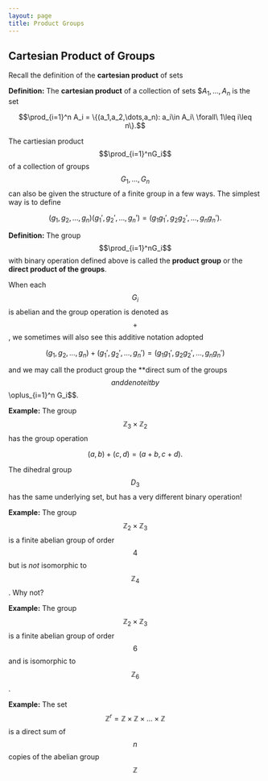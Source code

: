 ```yaml
---
layout: page
title: Product Groups
---
```


## Cartesian Product of Groups

Recall the definition of the **cartesian product** of sets

**Definition:** The **cartesian product** of a collection of sets $$A_1,\dots,A_n$ is the set

$$\prod_{i=1}^n A_i = \{(a_1,a_2,\dots,a_n): a_i\in A_i\ \forall\ 1\leq i\leq n\}.$$

The cartiesian product $$\prod_{i=1}^nG_i$$ of a collection of groups $$G_1,\dots,G_n$$ can also be given the structure of a finite group in a few ways.
The simplest way is to define

$$(g_1,g_2,\dots,g_n)(g_1',g_2',\dots,g_n') = (g_1g_1',g_2g_2',\dots,g_ng_n').$$

**Definition:** The group $$\prod_{i=1}^nG_i$$ with binary operation defined above is called the **product group** or the **direct product of the groups**.

When each $$G_i$$ is abelian and the group operation is denoted as $$+$$, we sometimes will also see this additive notation adopted

$$(g_1,g_2,\dots,g_n)+(g_1',g_2',\dots,g_n') = (g_1g_1',g_2g_2',\dots,g_ng_n')$$

and we may call the product group the **direct sum of the groups$$ and denote it by $$\oplus_{i=1}^n G_i$$.


**Example:**
The group $$\mathbb Z_3\times \mathbb Z_2$$ has the group operation

$$(a,b)+(c,d) = (a+b,c+d).$$

The dihedral group $$D_3$$ has the same underlying set, but has a very different binary operation!

**Example:**
The group $$\mathbb Z_2\times \mathbb Z_3$$ is a finite abelian group of order $$4$$ but is *not* isomorphic to $$\mathbb Z_4$$.  Why not?

**Example:**
The group $$\mathbb Z_2\times \mathbb Z_3$$ is a finite abelian group of order $$6$$ and is isomorphic to $$\mathbb Z_6$$.

**Example:**
The set $$\mathbb Z^r = \mathbb Z\times\mathbb Z\times\dots\times\mathbb Z$$ is a direct sum of $$n$$ copies of the abelian group $$\mathbb Z$$

